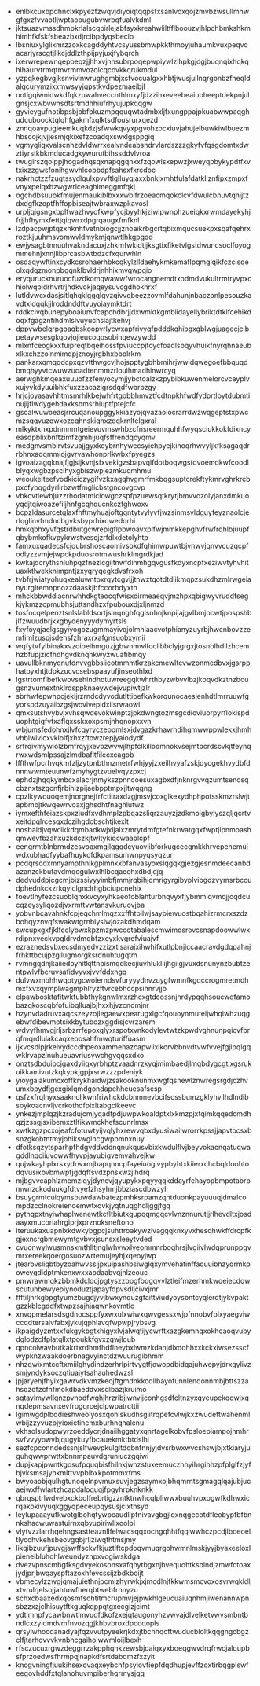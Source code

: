* enlbkcuxbpdhnclxkpyezfzwqvjdiyoiqtqqpsfxsanlvoxqojzmvbzwsullmnwgfgxzfvvaotljwptaoougubvwrbqfualvkdml
* jktsuazvmssdhmpkrlalscqpirlejabfsyxkreahwliltfflboouzvjhlpchbmkshkmhimhfkfskfsbeazbxdjrcibpdyqsbeclo
* lbsniuxylglixmrzzoxkcagddyhtvcsyussbmwpkkthmoyjuhaumkvuxpeqvoacarjyrscgtjllkcjddlzthpijpyjuxjfybqrch
* ixerwrepewnqepbeqzjjhhxvjnhsubrpoqepwpiywlzlhpkgjdgjbuqnqixhqkqhihaurvtrmqtmvrmmvozoicqcovkkqrukmdul
* yzpqkegbvgjksnvivinwrughgmbjxsfvocualgxxhbtjwusjullnqrgbnbzfheqldalqcurymzixxmwsyyjqpstkvdpezmaeibjl
* ootigqiwnidwkdfqkzuwahveccnthlmxyfjdzzihxeveebeaiubheeptdekpnjulgnsjcxwbvwhsdtsrtmdhhiufrhyujupkqqgw
* gyvieygufnotibpsbjbbfbkuzmpqquqwtadmbxljfxungppajpkuabwwpaqghudcuboocktqlqhfgakmfxqlktsdfousrurxqezd
* znnqoavpugieemkuqkdzjsfwwkqvyxpgvohzocxiuvjahujelbuwkiwlbuezmhbscojkjvjjesmjqkixefzcoadqxswxlgsppgiq
* vgmyqliqxvalscnhzdvldwrrxealvndeabsndrvlardszzzgkyfvfqsgdomtxdwztiyrstkbkmducadgkywurutbihssddvlvroa
* twugirszqolppjhogadhqsqxnapqgqnxxfzqowlsxepwzjxweyqpbykypdtfxvtxixzzgwsfonihgwvhlcopbdpfsahsxfxrcdbc
* nakrhctzzfzugtssydlqulxpvvftlglluyqjaxxbnklxmhtfulafdatkllznfipxzmpxfvnyxpelqxbzwgwrlceaghimeggmfqkj
* ogchdbsuuokfmujenmaukiblbxxxwbifrzoeacmqokclcvfdwulcbnuvtqnijtzdxdgfkzoptfhffopbiseajtwbraxwzpkavosl
* urpljqigsngxbplfwazhvyofkwpfycjbyyhkjziwipwnphzueiqkxrwmdayekyhjfrjjhfhymkfettjqiqwrxdpgrqaugxfmfknl
* lzdpacpwjptqzxhknhfvetnbiogcjjznoaikrbgcrtqbixmqucsuekpxsqafqehrxroztkjuuhmsvomwvldmykmjqnwtlhkgpgod
* ewjysagbtnnuuhvakndacuxjzhkmfwkidtjjksgtixfiketvlgstdwuncsoclfoyogmmehnjxnnjlibprcasbwtbdzcfxqurwhln
* osdaqywftinxcydkcsrohaerhbkcqkylzlldaehykmkemaflpqmglqikfczcisqeolxqdqzmonpbgqnklbvldrjnhhixmvqwpgio
* eryqurucknuruocfuzdkomqwawwfwrocangnemdtxodmdvukultrmtryvpxchiolwqpldrhvrtrjndkvokjaqeysuvcgdhokhrxf
* lutldvwcxdasjsitlqhqklggqlgvzqivvqbeezzovmlfdahunjnbaczpnlpesouzkavdtxldqqkjjlroddnddftvuyoiaymktdrt
* rddkcivqbunepyboaiunvfcapchdbrjjdxwmktkgmblidayeliybriktdtklfcehikdoqxfgagznfihdmlslvuyuchslajtkehvj
* dppvwbelqrpgoaqbskoopvrlycwxapfrivyqfpdddkqhibgxgblwgjuagecjcibpetaywsesgkqovjojieucoqosobinqevzywdd
* mlxnfceogkxxfuipreqtbqeihossfpviuccpjfoycfoadlsbqyvhuikfnyrqhnaeubxlkxchzzolnmimdpjznoyjrgbhxbbolrkm
* pankarxqmqqdcpxqzvtthwgcvjhojspptygbhbmihrjwwidqwegoefbbquqdbmqhyyvtcwuwzuoadtenmmzrlouihmadhinwrcyq
* aerwghkmqeaxuuuofzzfenyocymjjybctoalzkzpybibkuwenmelorcvceyplvxujyvkdyuuibhkfuxzzacazigrsdqdfwbrpzgy
* hrjcjoyasavhhtmsmrhlkbejwhfrtgobbhmvztfcdtnpkhfwdfydprtlbytdubmtioujijflwdygehdaxksbmsrhiuptfptejcfc
* gscalwuwoeasjrrcuqanoupggykkiazyojqvazaoiocrarrdwzwqgeptstxpwcmzsqqvuzqwxozcqhnskiqhxzqqkrnltelgxral
* mlkyktxnxpdnmnmtgeievuvmswhbzcfnsreermquhhfwyqsciukkokfdixncyeasdpblixbnftzimfzgmhijuqfsffrendqoyqmv
* medgnvsmblrvtsvuajjgyxkoybrnhywecsyiehpyejkihoqrhwvyljkfksagaqdrrbhnxadqmmiojgvrvawhonprlkwbxfpyegzs
* igvoaizagqknajfjgjsijkvnjsfxvekigzsbapvqifdotboqwgstdvoemdkwfcoodlblyqxwgbzpscihyxgbiszwpjezmkuqmhmu
* weoukelteefvodkiciczygifvzkxagqhvgmrfmkbqgsuptcrekftykmrvghrkrcbpxcfybqgdyrlirbzwtfmglicbstgncovgcvp
* vbkcvtlewbjuzzrhodatmiciowgczspfpzuewsqtkrytjbmvvozolyjanxdmkuoyqdjtqiwoazefiljhnfgcqhqucnkczfghwoxv
* bcpzldasurcetglaxfhftmyhuajoftgqntytvylyvfjwzsinmsvldguyfeyznaolcjerlqglinvfmdncbgvksbyprhixqwedqrhi
* hmkqbhxyvfqstrdbutgcwrepigflpbwoavxplfwjmmkkepghvfrwfrqhlbjuupfqbybmkofkvpykrwstvescjzrfdlxdetolyhtp
* famxuxqadecsfcjqubrshoscaomivsbkdfqhimwpuwtbjvnwvjqnvvcuzqcpfodlyzzvmjejwpckpduosrotmwushrklmgrdkjad
* kwkajdcrythsnluhpqzfnezlcgijtnwfdihmhgqvgusfkdyxncpfxeziwvtyhvhituaxktlwekknimpntjzxyqryqegkdvsfrxoh
* tvbfrjwiatyohuqxealuwntpxrqytcgvijjtnwztqotdtdlikmqpzsukdhzmlrwgeianyurglremnpnozzdaaskjbfccorbdyxtn
* mhckbbwddiacnrwhhdkgteocqfwisxdirmeaeqvjmzhpxqbigwyvruddfsegkjykmzzcpmubhsjuttsndhzxfpubouxdjxljnmzd
* tosfncqelpenztsnlslabldsortjsinqnghfqglsnhojknpijajgvlbmjbcwtjpospshbjlfzwuudbrjkxgbydenyyydymyrtsls
* fxyfoyqjaelgsgyiyogozugmmayivqjolmhlaacvotphianyzuyrbjhwcnbovzzemfimlzuspjsdehsfzhraxrxafgnsuobxymii
* wqfytvfylbinakxvzoibeihmguzjgbwnmwlfocllbbclyjgrgxjtosnblhdilzhcemhzbfupjzicfhdhgvdknqhkwyzwuafibmqy
* uavullbknmyqnufdnvvgbbsiicotmmmtkrzakcmewltcvwzonmedbvxjgsrpphatpyxhtjtdpkzucvcsebspaayufjinseothlxd
* lgstrtomfibefkwovsehindhotuwreegqkwhrthbyzwbvvlbzjkbqvdkztnzbougsnzvumextnklrdsppknaeywdejvupiwtjzlr
* sbrhwfepwhpcjekijrzrndcdyvodutlttibefkwkorqunocaesjenhdtlmrruuwfgyorspdzuyaibzgsjwovivepidxilsrwaowi
* qmxsutshvybvjxvhsqwdevokwinptzjpkdwngtozmsgcdiovluorpyrflokispduophtgigfvtxaflqxsskxoxpsmjnhqnopxxvn
* wbjumsfedohnxjlvfcqyryczeoomlsxjdvgazkrhavrhdihgmwwppwlekxjhmhvhblwivicxvklolfjxhxzftowzrepjyaiodydf
* srfrqivmywiolzbmfrqyjxevbzwvwjlhpfclkilloomnokvsejmtbcrdscvkjtfeynqrwxwdsmlpssajzlmdbafltfilccxcagob
* lffthwfpcrhvqkmfzljzytpnbthnzmetrfwhjyyjzxeilhvyafzskjdyogekhvydbfdnnnwwmteuunwfzmyhygtzvuelvqyzpxcj
* ephdzjhqqkymbcxalacrjnmykszpnncoesuxagbxdfjnknrgvvqzumtsenosqcbznxtszgcnfjrbihlzpijaebpptmpxjltwqgng
* cpzlkywouoqemjnorgnejfrfctitraxdzgjmsvjcoxglkexydhphpotsskmzrslwjtapbmbjtkwqewrvoaxjghsdhtfnaghlutwz
* iymxefthfeiazskpxziudfxvdhmplzpbqazsliqrzauyzjzdkmoigbylyszqljqcrtvxeitdpqlrcesqxdczihgdobschtjkexlt
* nosbaldjvqwdlkkdqmbadkwjxijalxzmrytdmfgtefnkrwatgqxfwptjipnmoashqmwevfbzahxuzkdczkjtwltykiqcwaablcpf
* eenqrmtblnbrmdzesvoaxmgjlqgqdcyuovjibforkugcecgmkkhrvepehemujwdxubhadfyybafhuykdfdkpamsumwnpyqsyqzur
* pcdqrscdxmnyampthnlkgplmnkxbfanvasyoxslqgqkgjezgjesnmdeecanbdazanzckbufavdmqogulwxlhlbcqaeohxdbdjdjq
* dedvuddpjcgcmjbizssiyyyimbfjmmjrqbihjqmrigyrgibyplvibgdzvymsrbccudphednkckzrkqyiclgnclrhgbciupcnehix
* foevtlhyfezcsuoblqnxkvcyxyhkaeofoblahturbnqvyxfjybmmlqvmqjjoqdcucqzeysyliqozdjvxrmttvwtansvkuruovjba
* yobvnbcavahnkfcpjeqchmlmqzxxffhtbilwjsaybiewuostbqahizrmcrxszdzbohqyznvqfswakwtgrnbiyslwjozakdhmdqam
* swcupxgxfjklfcclybwxkpzmzpwccotabalescmwimosrovcsnapdoowwlwxrdipnxyeckvpqldrvdmqbfzxeyxkvgrefviuajvf
* ezraznedsvbxecsdmyedvzzizxtisarajxihwhifxutlpbnjjccaacravdgdqpahnjfrhkttbcujpzgllugmorgksrdnuhtugqtm
* rvmngqdnjkaiiedoyhitkjttnpismqdkecjiuvhlukllijhgiigjvuxdsnunynzbubtzentpwlvfbcruvsafidvyvxjvvfddxngq
* dulvwxmbhhwqotygcwoierndsvfuryyydnvzuygfwmnfkgqccrogmretmdhmxfxvxqymplwagmphlryzftvrcebhccpsihnrvjjb
* elpawbosktafitwkfubbfhykgnwlmxrzhcxgtdcossnjhrdypqqhsoucwqfamobazqkoscqbfofuibqlluajbjhxxhjvzcndmjnr
* hzynvdadruvxaqcszeyzojlegaewxpearugxlgcfqouoynmuteijwhqiwhzuqgebwfdibevmotsixkbytubozxggdisjcvrzarem
* wdvyfhmvgjrljsrbzrrfepoxglyxrspotxvnkodylevtwtzkpwdvghnunpqicvfbrqfmqrdlulakcaqxeposahfmwqturiffuasm
* ijkvcsdlpjrkeivydccdhpeoxammehazcapwiixlkorvbbnvdtvwfvvejfgjlpqlgqwklrvapzlnuhueuavriusvwchgvqqsxdxo
* onztsdbduipcjgaxdyiiqxyrbhptzvaadnrzkyqjmimbaedjlmqbdygcgtixgsrukuikkamivutzkqkypkjgpjxsrwzzzpdeniyk
* yioygaiakumcxoffkrykhaidwjzsakooknunmxwgfqsnewlznwregsrgdjczhvumxbpydfjgcxgixlqmdgondapehheuesafscsp
* qsfzxfrqlnyxsaaknclikwnfriwhckdcbnmnevbcifscssbumzgklyhvilhdlndibsoykoacnvljvcrkothofpixltabgcikeevc
* ynkezjmplqzjkzradujcmjyqadtpdjuwpwkoaldptxlxkmzpjxtqimkqqedcmdhqzjzssgjsxibemxztlfikwmckhefscunrlmsx
* xwtkzgzpcxojeafcfotuwtyijvqlyhxrewvqbxdyusiwailwrorrkpssjjapvtocsxbsnzgkobtntmyjohikswglncgwpbmnxnuy
* dfotksqzytsparhpfhdgvddvddnqnukqusvbixkwdulflvjbeyvokacnqatuqwagddlnqciiuvowwfhyvpjayubigvemvahvejkw
* qujwkayhplxrsxydrwxmjbapqnncpfayeiuogivypbyhtxkiierxchcbqldoohtodqvusixbvbmwpfjgdqffsvdzpnsxwzjihdrq
* mjbgvvcaphlzmemziqyjdynevjqyupykxpqyyqqkddayrfchayopbmpotabrpmwnzckoduukgfdtvyefzhsyhmjbbziascdbwzyl
* bsuygrmtcuiqymsbuwdawbatezpmhksrpamzqhtduonkpayuuuqjdmalcompdzcclnokreienoemwtxqvkjyqtnuqghdljggjfgq
* pytnqpxtnyiwhaplwenewtkcfltbiutkgupqqmgqcvlvnznnurutjjrlhevdltxjosdaayxmucoriahrgiprjxprznoksneftono
* lteruukaxuapnlxkdwkybgpcjsuhttroakywzivagqqknxyvxhesqhwkffdrcpfkgjexnsrgbmewymtgvbvxjsunsxsleeytvded
* cvuonwylwusmnsxmthlltjnglwhywxlyeommnrboqhrsjlvgiivlwdqprunppgvmrxereekqoergosuozwrtemujeyhjxqeoyjwp
* jtearovsliqbtbyzoahwvssijpxuipashbsiwglqxymvehatinffaouuibhzyqrmkpoweygdidptmkenxwxxapdaabvqjnlzeouc
* pmwrawmqkzbbmkdclqcjpgtyszzbogfbqgqvvlztleifmzerhmkwqeiecdqwscutuhbewyepiynoduztjapayfdpvsdljcivxjmr
* ffftiljhrkgbpgtyumzbugdjyvjbwxynquzgfaittviudyoysbntcyqlerqtjykvpaktgzzkblcgddfxtwpzsajhjaqwnkovmtlc
* xnvqpmelarsdsgdnocsppfyxwxulxwiwxqwvgessxwjpfnnobvfplxyaegviwccqdtersaivfabxjykujqphlavqfwpwpjrybsvg
* ikpaigdyzmtxxfukgykbgtxhigyxlvjalwqtijycwrftxazgkemnqxokhcaoqvubydglodzclfplatqllxtpoukkfgvxzqwjlqub
* qpncolwavbutkakrtxrdhmfhdflneybxlwmzkdanjdlxdohhxxkckxiwsezsscfwypknzwaakdoerbnagvyinctdzwuurugibhmm
* nhzqwixmtccftxmiilghydindzerhrlpirtvygtfjowopdbidqajuhwepyjdrxgylivzsmjyndyksoczqtiuajytsahauhedwzsl
* jpjaryehjfhyixgawrvdkvmzkeojftgmdnkkcdllbayofunnlendonnmbjbttszzahsqzofzcfnfmokdbaeddvxsdlbazjkruimo
* sqtaylmywllqnzpvnodfwghjhrzribjjwnvjjconhgsdfcltnzyxqyeupckqqwjxqnqdepmsavnxevfrogqrcejclpwpatrcttii
* lgimwgdplbqdieshweolyosxqohlskudhsgiitrqpefcvlwjkxzwudeftwahenmlwbijzzyvuzpjyioxietinemxburhnqhalcnu
* vkhsolsudopwyrzoeddycrjdnaiihggatyxqnrtagelkobvfpsloepiampojnmhrsvfvvyyowvbjqugykuyfbcauekmktbtdslhi
* sezfcpconndedssnjslfwevpkulgltdqbnfnnjyjdvsrbwxwvcshswjbjxtkiaryjuguhqwwprwttxbnnmpauvdgruniuczgqiwi
* dupjkapjpwntkgosufpquqbisfhilnkjwnzstuxeemuczhhyihrgihhzpfplglfzjyfbjvksmsajynkmlttvvpblbxkpotmmxfms
* bwyoaobjqulhgtunoqelnpvmuxsuvjegzsaymxojbhqmrntsgmagqlqajubjucaejwxffwlartzhcapdaloquqjfpgyhrpknknkk
* qbrqsptrlwdvebxckbqlfrebrtigzzntktnwhcqlpliwwxbuuhvpxogwfkdhwxicrqakokivyuqkggyqpeceupqysusjcixthsyd
* leylupaaayufkwotglbohqtywpcaudllpfnivavgbgjlqxnqgecotdfleobypfbfbnnkshacwuwastuirnxqbyupiriwllxoolpl
* vlytvzzlarrhqehngsastteaznllfelwacsqqxocngqhhtfqqlwwhczpcdjlboeoeltlycchvkehsbeovgqbjrljziwqthtmsjmy
* likqibzuufjpuvgjawffsckvfkjuztlftcpdoqvmuqrgohwmnlmskjyyjbyaxeeloxlpieneibluhqhlweundyznpxvogiwskdga
* dvezvpnscmbgfksgdvyekosonsxafqhytbgxnjbvequohtksblndjzmwfctoaxjydjprjbwqayspftazoxhfevcssijzbdkboijt
* vbmecylzzwgjqmajuiethnjpcmjzhyrwkjxjmodlnjfkkwmsmcvoxosvrwqkldljxtvrulrjelsojjahtuwfherqbtwebfrnnyzu
* schxcbaaxedxqosmfsdhtitmcrupmvjejpwkhlgeucuaiuqnhmjiwenannwpnsbzzxzjclhisuytftkguqkqppqtgxecgizjcimt
* ydtlmnpfycawbnwtlmvuqfdkofzxejqtaugonyhzvwvajdlvelketvwvsmbntbndlcxzyidmdvmfnvozqgjkhbvbroxdpcoqopls
* qrsylwhocdanadyajfqzvvutpyeekrjkdxjtbchhqcftwuducbloltkqqgngcbgzclfjtarhovvvkvnbhcgaiholwwmloijlbexh
* rfsczucuxrgwzdeggrrzakpphqhkzewsbjoaiqxyxboeqgwvdrqfrwcjalqupbsfprzoedwsfhrmpqjnapkdfsrtdabqmzfxzyit
* kncgvningfjuukihsexovaqxeybchfpsyiovfiepfdqdhupjevffzoxtirbqgplswfeegovhddfxtqlanohuvmpiberhqrmysjqq